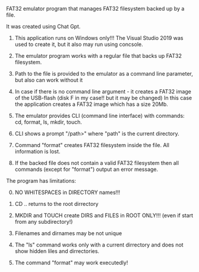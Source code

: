 FAT32 emulator program that manages FAT32 filesystem backed up by a file.

It was created using Chat Gpt.

1. This application runs on Windows only!!! The Visual Studio 2019 was used to create it, but it also may run using concsole.

2. The emulator program works with a regular file that backs up FAT32 filesystem.

3. Path to the file is provided to the emulator as a command line parameter, but also can work without it 

4. In case if there is no command line argument - it creates a  FAT32 image of the USB-flash  (disk F in my case!! but it may be changed)
In this case the application creates a FAT32 image which has a size 20Mb.

5. The emulator provides CLI (command line interface) with commands: cd, format, ls, mkdir, touch. 

6. CLI shows a prompt "/path>" where "path" is the current directory.

7. Command "format" creates FAT32 filesystem inside the file. All information is lost.

8. If the backed file does not contain a valid FAT32 filesystem then all commands (except for "format") output an error message.


The program has limitations:

0. NO WHITESPACES in DIRECTORY names!!!

1. CD .. returns to the root dirrectory

2. MKDIR and TOUCH create DIRS and FILES in ROOT ONLY!!! (even if start from any subdirectory!)

3. Filenames and dirnames may be not unique

4. The "ls" command  works only with a current dirrectory and does not show hidden liles and dirrectories.

5. The command "format" may work executedly!